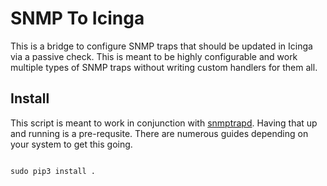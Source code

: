 # SNMP To Icinga

This is a bridge to configure SNMP traps that should be updated in Icinga via a passive check. This is meant to be highly configurable and work multiple types of SNMP traps without writing custom handlers for them all.

## Install

This script is meant to work in conjunction with [snmptrapd](https://net-snmp.sourceforge.io/docs/man/snmptrapd.html). Having that up and running is a pre-requsite. There are numerous guides depending on your system to get this going.

```

sudo pip3 install .

```
